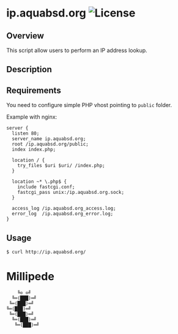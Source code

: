 # ip.aquabsd.org ![License][license-img]

## Overview

This script allow users to perform an IP address lookup.

## Description

## Requirements

You need to configure simple PHP vhost pointing to `public` folder.

Example with nginx:

```
server {
  listen 80;
  server_name ip.aquabsd.org;
  root /ip.aquabsd.org/public;
  index index.php;

  location / {
    try_files $uri $uri/ /index.php;
  }

  location ~* \.php$ {
	include fastcgi.conf;
	fastcgi_pass unix:/ip.aquabsd.org.sock;
  }

  access_log /ip.aquabsd.org_access.log;
  error_log  /ip.aquabsd.org_error.log;
}
```

## Usage

```bash
$ curl http://ip.aquabsd.org/
```

# Millipede

```
    ╚⊙ ⊙╝
  ╚═(███)═╝
 ╚═(███)═╝
╚═(███)═╝
 ╚═(███)═╝
  ╚═(███)═╝
   ╚═(███)═╝
```

[license-img]: https://img.shields.io/badge/license-ISC-blue.svg

